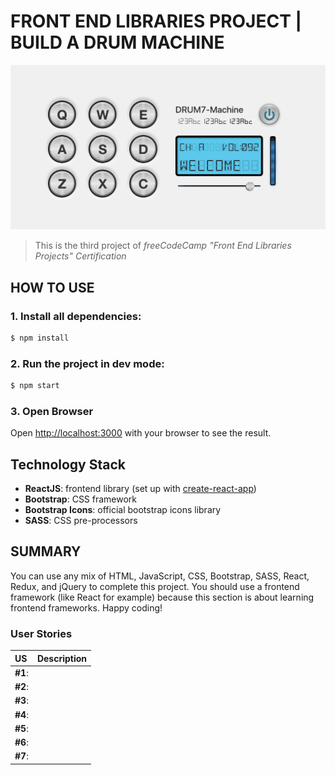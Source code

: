 # FRONT END LIBRARIES PROJECT | BUILD A DRUM MACHINE
![Project-preview](drum-machine-preview.png)
> This is the third project of _freeCodeCamp "Front End Libraries Projects" Certification_

## HOW TO USE

### 1. Install all dependencies: 
```bash
$ npm install
```

### 2. Run the project in dev mode:
```bash
$ npm start
```

### 3. Open Browser
Open [http://localhost:3000](http://localhost:3000) with your browser to see the result.


## Technology Stack

- **ReactJS**: frontend library (set up with [create-react-app](https://github.com/facebook/create-react-app))
- **Bootstrap**: CSS framework
- **Bootstrap Icons**: official bootstrap icons library
- **SASS**: CSS pre-processors

## SUMMARY

You can use any mix of HTML, JavaScript, CSS, Bootstrap, SASS, React, Redux, and jQuery to complete this project. You should use a frontend framework (like React for example) because this section is about learning frontend frameworks. Happy coding!

### User Stories

|    US    |        Description        |
| :------- | :------------------------ |
| **#1**:  |  |
| **#2**:  |  |
| **#3**:  |  |
| **#4**:  |  |
| **#5**:  |  |
| **#6**:  |  |
| **#7**:  |  |
